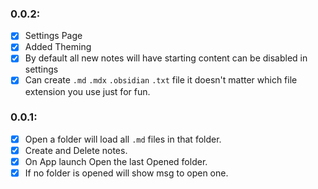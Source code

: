 ### 0.0.2:

- [x] Settings Page
- [x] Added Theming
- [x] By default all new notes will have starting content can be disabled in settings
- [x] Can create `.md` `.mdx` `.obsidian` `.txt` file it doesn't matter which file extension you use just for fun.

### 0.0.1:

- [x] Open a folder will load all `.md` files in that folder.
- [x] Create and Delete notes.
- [x] On App launch Open the last Opened folder.
- [x] If no folder is opened will show msg to open one.
